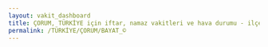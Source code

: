 ```yaml
---
layout: vakit_dashboard
title: ÇORUM, TÜRKİYE için iftar, namaz vakitleri ve hava durumu - ilçe/eyalet seç
permalink: /TÜRKİYE/ÇORUM/BAYAT_©
---
```


<script type="text/javascript">
  var GLOBAL_COUNTRY = 'TÜRKİYE';
  var GLOBAL_CITY = 'ÇORUM';
  var GLOBAL_STATE = 'BAYAT_©';
  var lat = 72;
  var lon = 21;
</script>
